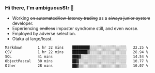 ### Hi there, I'm ambiguou~~s~~Str 👋

<!--
**ambiguoustexture/ambiguoustexture** is a ✨ _special_ ✨ repository because its `README.md` (this file) appears on your GitHub profile.

Here are some ideas to get you started:
-->
- Working ~~on automated/low-latency trading~~ as a ~~always junior system~~ developer.
- Experiencing ~~endless~~ imposter syndrome still, and even worse.
- Employed by adverse selection.
- Otaku at large/least.

<!--START_SECTION:waka-->

```txt
Markdown       1 hr 32 mins    ████████░░░░░░░░░░░░░░░░░   32.25 %
CSV            1 hr 22 mins    ███████▒░░░░░░░░░░░░░░░░░   28.94 %
SQL            41 mins         ███▓░░░░░░░░░░░░░░░░░░░░░   14.54 %
ObjectPascal   30 mins         ██▓░░░░░░░░░░░░░░░░░░░░░░   10.77 %
Other          28 mins         ██▓░░░░░░░░░░░░░░░░░░░░░░   10.07 %
```

<!--END_SECTION:waka-->
